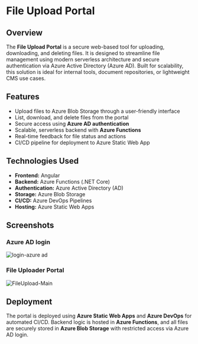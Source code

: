 # File Upload Portal

## Overview
The **File Upload Portal** is a secure web-based tool for uploading, downloading, and deleting files. It is designed to streamline file management using modern serverless architecture and secure authentication via Azure Active Directory (Azure AD). Built for scalability, this solution is ideal for internal tools, document repositories, or lightweight CMS use cases.

## Features
- Upload files to Azure Blob Storage through a user-friendly interface  
- List, download, and delete files from the portal  
- Secure access using **Azure AD authentication**  
- Scalable, serverless backend with **Azure Functions**  
- Real-time feedback for file status and actions  
- CI/CD pipeline for deployment to Azure Static Web App  

## Technologies Used
- **Frontend:** Angular  
- **Backend:** Azure Functions (.NET Core)  
- **Authentication:** Azure Active Directory (AD)  
- **Storage:** Azure Blob Storage  
- **CI/CD:** Azure DevOps Pipelines  
- **Hosting:** Azure Static Web Apps  

## Screenshots

### Azure AD login  
![login-azure ad](https://github.com/user-attachments/assets/ab7b9598-806c-45a2-b2f8-12dd85a73306)

### File Uploader Portal
![FileUpload-Main ](https://github.com/user-attachments/assets/0b590d5c-7fac-47ac-8a7a-9b0be1ca1eb4)


## Deployment
The portal is deployed using **Azure Static Web Apps** and **Azure DevOps** for automated CI/CD. Backend logic is hosted in **Azure Functions**, and all files are securely stored in **Azure Blob Storage** with restricted access via Azure AD login.

